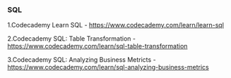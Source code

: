 ### SQL

1.Codecademy Learn SQL - https://www.codecademy.com/learn/learn-sql

2.Codecademy SQL: Table Transformation - https://www.codecademy.com/learn/sql-table-transformation

3.Codecademy SQL: Analyzing Business Metricts - https://www.codecademy.com/learn/sql-analyzing-business-metrics
